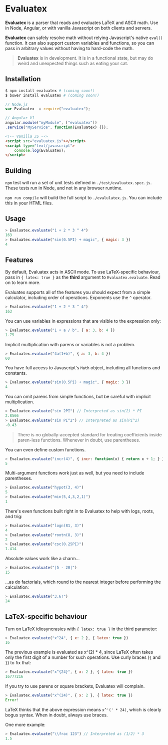 Evaluatex
=========
**Evaluatex** is a parser that reads and evaluates LaTeX and ASCII math. Use in Node, Angular, or with vanilla Javascript on both clients and servers.

**Evaluatex** can safely resolve math without relying Javascript's native `eval()` function. It can also support custom variables and functions, so you can pass in arbitrary values without having to hard-code the math.

> **Evaluatex** is in development. It is in a functional state, but may do weird and unexpected things such as eating your cat.

Installation
-----
```bash
$ npm install evaluatex # (coming soon!)
$ bower install evaluatex # (coming soon!)
```

```javascript
// Node.js
var Evaluatex  = require("evaluatex");

// Angular V1
angular.module("myModule", ["evaluatex"])
.service("MyService", function(Evaluatex) {});
```

```html
<!-- Vanilla JS -->
<script src="evaluatex.js"></script>
<script type="text/javascript">
	console.log(Evaluatex);
</script>
```

Building
--------
`npm` test will run a set of unit tests defined in `./test/evaluatex.spec.js`. These tests run in Node, and not in any browser runtime.

`npm run compile` will build the full script to `./evalulatex.js`. You can include this in your HTML files.

Usage
-----
```javascript
> Evaluatex.evaluate("1 + 2 * 3 ^ 4")
163
> Evaluatex.evaluate("sin(0.5PI) + magic", { magic: 3 })
4
```

Features
--------
By default, Evaluatex acts in ASCII mode. To use LaTeX-specific behaviour, pass in `{ latex: true }` as the **third** argument to `Evaluatex.evaluate`. Read on to learn more.

Evaluatex supports all of the features you should expect from a simple calculator, including order of operations. Exponents use the `^` operator.

```javascript
> Evaluatex.evaluate("1 + 2 * 3 ^ 4")
163
```

You can use variables in expressions that are visible to the expression only:

```javascript
> Evaluatex.evaluate("1 + a / b", { a: 3, b: 4 })
1.75
```

Implicit multiplication with parens or variables is not a problem.

```javascript
> Evaluatex.evaluate("4a(1+b)", { a: 3, b: 4 })
60
```

You have full access to Javascript's `Math` object, including all functions and constants.

```javascript
> Evaluatex.evaluate("sin(0.5PI) + magic", { magic: 3 })
4
```

You can omit parens from simple functions, but be careful with implicit multiplication.
```javascript
> Evaluatex.evaluate("sin 2PI") // Interpreted as sin(2) * PI
2.8566
> Evaluatex.evaluate("sin PI^2") // Interpreted as sin(PI^2)
-0.43
```

> There is no globally-accepted standard for treating coefficients inside paren-less functions. Whenever in doubt, use parentheses.

You can even define custom functions.

```javascript
> Evaluatex.evaluate("incr(4)", { incr: function(x) { return x + 1; } })
5
```

Multi-argument functions work just as well, but you need to include parentheses.

```javascript
> Evaluatex.evaluate("hypot(3, 4)")
5
> Evaluatex.evaluate("min(5,4,3,2,1)")
1
```

There's even functions built right in to Evaluatex to help with logs, roots, and trig:

```javascript
> Evaluatex.evaluate("logn(81, 3)")
4
> Evaluatex.evaluate("rootn(8, 3)")
2
> Evaluatex.evaluate("csc(0.25PI)")
1.414
```

Absolute values work like a charm...

```javascript
> Evaluatex.evaluate("|5 - 20|")
15
```

...as do factorials, which round to the nearest integer before performing the calculation:

```javascript
> Evaluatex.evaluate("3.6!")
24
```

LaTeX-specific behaviour
------------------------
Turn on LaTeX idiosyncrasies with `{ latex: true }` in the third parameter:

```javascript
> Evaluatex.evaluate("x^24", { x: 2 }, { latex: true })
16
```

The previous example is evaluated as x^(2) * 4, since LaTeX often takes only the first digit of a number for such operations. Use curly braces (`{` and `}`) to fix that:

```javascript
> Evaluatex.evaluate("x^{24}", { x: 2 }, { latex: true })
16777216
```

If you try to use parens or square brackets, Evaluatex will complain.

```javascript
> Evaluatex.evaluate("x^(24)", { x: 2 }, { latex: true })
Error!
```

LaTeX thinks that the above expression means `x^'(' * 24)`, which is clearly bogus syntax. When in doubt, always use braces.

One more example:

```javascript
> Evaluatex.evaluate("\\frac 123") // Interpreted as (1/2) * 3
1.5
```
